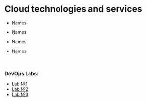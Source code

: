 # Cloud technologies and services

- Names
- Names
- Names
- Names

  <br/>

### DevOps Labs:

- [Lab №1](devops_lab_1)
- [Lab №2](devops_lab_2)
- [Lab №3](devops_lab_3)
